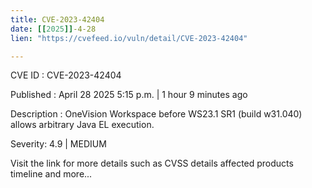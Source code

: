 ```yaml
---
title: CVE-2023-42404
date: [[2025]]-4-28
lien: "https://cvefeed.io/vuln/detail/CVE-2023-42404"

---
```


CVE ID : CVE-2023-42404

Published :  April 28
2025
5:15 p.m. | 1 hour
9 minutes ago

Description : OneVision Workspace before WS23.1 SR1 (build w31.040) allows arbitrary Java EL execution.

Severity: 4.9 | MEDIUM

Visit the link for more details
such as CVSS details
affected products
timeline
and more...
